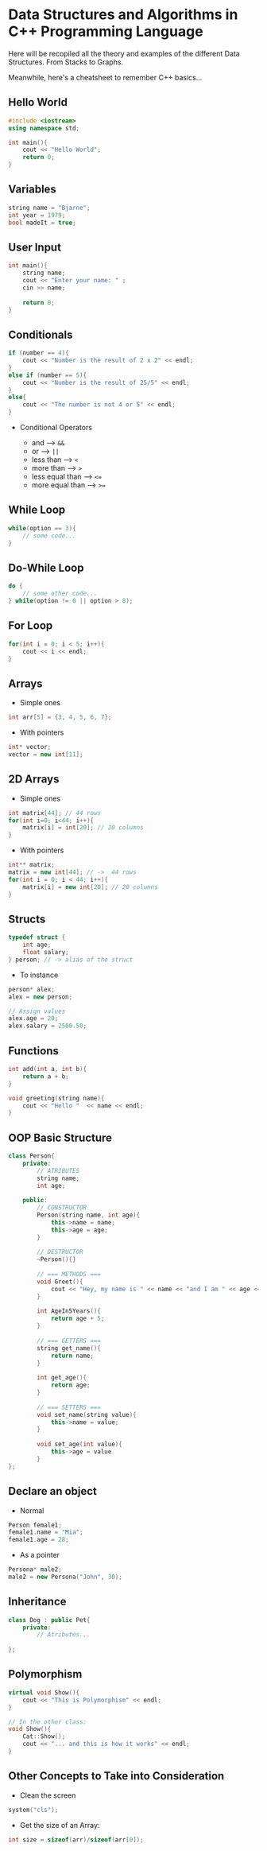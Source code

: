 # Data Structures and Algorithms in C++ Programming Language

Here will be recopiled all the theory and examples of the different Data Structures. 
From Stacks to Graphs.

Meanwhile, here's a cheatsheet to remember C++ basics...

## Hello World
```cpp
#include <iostream>
using namespace std;

int main(){
    cout << "Hello World";
    return 0;
}
```

## Variables
```cpp
string name = "Bjarne";
int year = 1979;
bool madeIt = true;
```

## User Input 
```cpp
int main(){
    string name;
    cout << "Enter your name: " ;
    cin >> name;
    
    return 0;
}
```

## Conditionals
```cpp
if (number == 4){
    cout << "Number is the result of 2 x 2" << endl;
}
else if (number == 5){
    cout << "Number is the result of 25/5" << endl;
}
else{
    cout << "The number is not 4 or 5" << endl;
}
```
    
* Conditional Operators 

    - and --> `&&`
    - or --> `||`
    - less than --> `<`
    - more than --> `>`
    - less equal than --> `<=`
    - more equal than --> `>=`

## While Loop
```cpp
while(option == 3){
    // some code...
}
```


## Do-While Loop
```cpp
do {
    // some other code...
} while(option != 0 || option > 8);
```

## For Loop
```cpp
for(int i = 0; i < 5; i++){
    cout << i << endl;
}
```

## Arrays
* Simple ones
```cpp
int arr[5] = {3, 4, 5, 6, 7};
```

* With pointers
```cpp
int* vector;
vector = new int[11];
```
    
    
## 2D Arrays
* Simple ones 
```cpp
int matrix[44]; // 44 rows
for(int i=0; i<44; i++){
    matrix[i] = int[20]; // 20 columns 
}
```

* With pointers
```cpp
int** matrix;
matrix = new int[44]; // ->  44 rows
for(int i = 0; i < 44; i++){
    matrix[i] = new int[20]; // 20 columns
}
```

## Structs
```cpp
typedef struct {
    int age;
    float salary;
} person; // -> alias of the struct
```

* To instance
```cpp
person* alex;
alex = new person;

// Assign values
alex.age = 20;
alex.salary = 2500.50;
```

## Functions
```cpp
int add(int a, int b){
    return a + b;
}

void greeting(string name){
    cout << "Hello "  << name << endl;
}
```

## OOP Basic Structure
```cpp
class Person{
    private:
        // ATRIBUTES
        string name;
        int age;
        
    public:
        // CONSTRUCTOR
        Person(string name, int age){
            this->name = name;
            this->age = age;
        }
        
        // DESTRUCTOR
        ~Person(){}
        
        // === METHODS ===
        void Greet(){
            cout << "Hey, my name is " << name << "and I am " << age << "years old!" << endl;
        }
        
        int AgeIn5Years(){
            return age + 5;
        }
        
        // === GETTERS ===
        string get_name(){
            return name;
        }
        
        int get_age(){
            return age;
        }
        
        // === SETTERS ===
        void set_name(string value){
            this->name = value;
        }
        
        void set_age(int value){
            this->age = value
        }
};
```
    
    
## Declare an object
* Normal
```cpp
Person female1;
female1.name = "Mia";
female1.age = 28;
```   

* As a pointer
```cpp
Persona* male2;
male2 = new Persona("John", 30);
```


## Inheritance
```cpp
class Dog : public Pet{
    private:
        // Atributes...
    
};
```


## Polymorphism
```cpp
virtual void Show(){
    cout << "This is Polymorphism" << endl;
}

// In the other class:
void Show(){
    Cat::Show();
    cout << "... and this is how it works" << endl;
}
```

## Other Concepts to Take into Consideration
- Clean the screen
```cpp
system("cls");
```

- Get the size of an Array:
```cpp
int size = sizeof(arr)/sizeof(arr[0]);
```